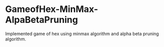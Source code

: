 # GameofHex-MinMax-AlpaBetaPruning
 Implemented game of hex using minmax algorithm and alpha beta pruning algorithm.
